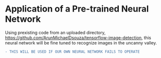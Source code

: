 # Application of a Pre-trained Neural Network
Using prexisting code from an uploaded directory, https://github.com/ArunMichaelDsouza/tensorflow-image-detection, this neural network will be fine tuned to recognize images in the uncanny valley.

```diff
- THIS WILL BE USED IF OUR OWN NEURAL NETWORK FAILS TO OPERATE